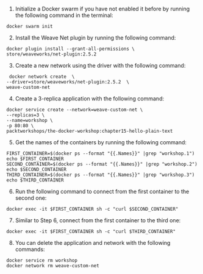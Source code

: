 1) Initialize a Docker swarm if you have not enabled it before by running the following command in the terminal: 

```
docker swarm init
```

2) Install the Weave Net plugin by running the following command:

```
docker plugin install --grant-all-permissions \
store/weaveworks/net-plugin:2.5.2
```

3) Create a new network using the driver with the following command:

```
 docker network create  \
--driver=store/weaveworks/net-plugin:2.5.2  \
weave-custom-net
```

4) Create a 3-replica application with the following command:

```
docker service create --network=weave-custom-net \
--replicas=3 \
--name=workshop \
-p 80:80 \
packtworkshops/the-docker-workshop:chapter15-hello-plain-text 
```

5) Get the names of the containers by running the following command:

```
FIRST_CONTAINER=$(docker ps --format "{{.Names}}" |grep "workshop.1")
echo $FIRST_CONTAINER
SECOND_CONTAINER=$(docker ps --format "{{.Names}}" |grep "workshop.2")
echo $SECOND_CONTAINER
THIRD_CONTAINER=$(docker ps --format "{{.Names}}" |grep "workshop.3")
echo $THIRD_CONTAINER
```

6) Run the following command to connect from the first container to the second one:

```
docker exec -it $FIRST_CONTAINER sh -c "curl $SECOND_CONTAINER" 
```

7) Similar to Step 6, connect from the first container to the third one:

```
docker exec -it $FIRST_CONTAINER sh -c "curl $THIRD_CONTAINER" 
```

8) You can delete the application and network with the following commands:

```
docker service rm workshop
docker network rm weave-custom-net
```
